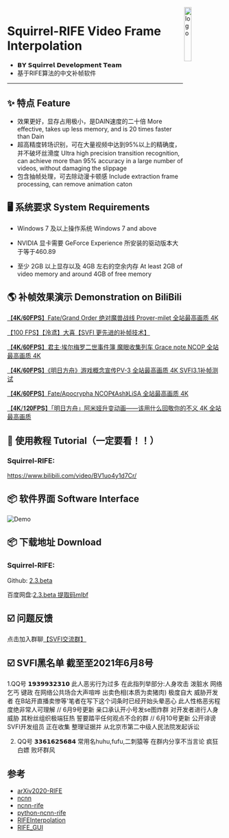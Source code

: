 <img width="18%" src="https://images.gitee.com/uploads/images/2021/0327/232901_6a116ba0_8684016.png" alt="logo" align="right">

# Squirrel-RIFE Video Frame Interpolation
 - 𝗕𝗬 𝗦𝗾𝘂𝗶𝗿𝗿𝗲𝗹 𝗗𝗲𝘃𝗲𝗹𝗼𝗽𝗺𝗲𝗻𝘁 𝗧𝗲𝗮𝗺
 - 基于RIFE算法的中文补帧软件

----

## ✨ 特点 Feature

- 效果更好，显存占用极小，是DAIN速度的二十倍 More effective, takes up less memory, and is 20 times faster than Dain
- 超高精度转场识别，可在大量视频中达到95%以上的精确度，并不破坏丝滑度 Ultra high precision transition recognition, can achieve more than 95% accuracy in a large number of videos, without damaging the slippage
- 包含抽帧处理，可去除动漫卡顿感 Include extraction frame processing, can remove animation caton

## 🖥 系统要求 System Requirements
- Windows 7 及以上操作系统 Windows 7 and above
 
- NVIDIA 显卡需要 GeForce Experience 所安装的驱动版本大于等于460.89

- 至少 2GB 以上显存以及 4GB 左右的空余内存 At least 2GB of video memory and around 4GB of free memory


## 🌎 补帧效果演示 Demonstration on BiliBili

[【𝟒𝐊/𝟔𝟎𝐅𝐏𝐒】Fate/Grand Order 绝对魔兽战线 Prover-milet 全站最高画质 4K](https://www.bilibili.com/video/BV1Fv41157Zy)

[【100 FPS】【泠鸢】大喜【SVFI 更先进的补帧技术】](https://www.bilibili.com/video/BV1up4y1h7Jr)

[【𝟒𝐊/𝟔𝟎𝐅𝐏𝐒】君主·埃尔梅罗二世事件簿 魔眼收集列车 Grace note NCOP 全站最高画质 4K](https://www.bilibili.com/video/BV1hA41137LM)

[【𝟒𝐊/𝟔𝟎𝐅𝐏𝐒】《明日方舟》游戏概念宣传PV-3 全站最高画质 4K SVFI3.1补帧测试](https://www.bilibili.com/video/BV17K4y1R7h4)

[【𝟒𝐊/𝟔𝟎𝐅𝐏𝐒】Fate/Apocrypha NCOP《Ash》LiSA 全站最高画质 4K](https://www.bilibili.com/video/BV1sh411e76T)

[【𝟒𝐊/𝟏𝟐𝟎𝐅𝐏𝐒】「明日方舟」阿米娅升变动画——该用什么回敬你的不义 4K 全站最高画质](https://www.bilibili.com/video/BV1Gi4y1N7FG)

## 📜 使用教程 Tutorial（一定要看！！）

### Squirrel-RIFE:

https://www.bilibili.com/video/BV1uo4y1d7Cr/ 

## 📦️ 软件界面 Software Interface
![Demo](https://images.gitee.com/uploads/images/2021/0523/101032_abced983_8684016.png)

## 📦️ 下载地址 Download

### Squirrel-RIFE:

Github: [2.3.beta](https://github.com/YiWeiHuang-stack/Squirrel-RIFE/releases/tag/v2.3.beta)

百度网盘:[2.3.beta 提取码mlbf](https://pan.baidu.com/s/16rmr5wX6O3_ncKblG13mzw)

## ☑️ 问题反馈

点击加入群聊[【SVFI交流群】](https://jq.qq.com/?_wv=1027&k=BKQQ75b9)

## ☑️ SVFI黑名单 截至至2021年6月8号

1.QQ号 𝟭𝟵𝟯𝟵𝟵𝟯𝟮𝟯𝟭𝟬 此人恶劣行为过多 在此指列举部分:人身攻击 泼脏水 网络乞丐 键政 在网络公共场合大声喧哗 出卖色相(本质为卖猪肉) 极度自大 威胁开发者 在B站开直播卖惨等'笔者在写下这个词条时已经开始头晕恶心 此人性格恶劣程度绝非常人可理解 // 6月9号更新 亲口承认开小号发se图炸群 对开发者进行人身威胁 其粉丝组织极端狂热 誓要踏平任何观点不合的群 // 6月10号更新 公开诽谤 SVFI开发组员 正在收集 整理证据并 从北京市第二中级人民法院发起诉讼 

2. QQ号 𝟯𝟯𝟲𝟭𝟲𝟮𝟱𝟲𝟴𝟰 常用名huhu,fufu,二刺猿等 在群内分享不当言论 疯狂白嫖 败坏群风

## 参考

- [arXiv2020-RIFE](https://github.com/hzwer/arXiv2020-RIFE)
- [ncnn](https://github.com/Tencent/ncnn)
- [ncnn-rife](https://github.com/nihui/rife-ncnn-vulkan)
- [python-ncnn-rife](https://github.com/ArchieMeng/rife-ncnn-vulkan-python)
- [RIFEInterpolation](https://github.com/YiWeiHuang-stack/RIFEInterpolation)  
- [RIFE_GUI](https://github.com/Justin62628/RIFE_GUI)
